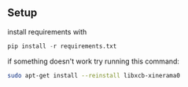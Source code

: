 ## Setup
install requirements with 
```python
pip install -r requirements.txt
```
if something doesn't work try running this command:
```bash
sudo apt-get install --reinstall libxcb-xinerama0
```